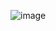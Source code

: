 ![image](https://user-images.githubusercontent.com/71516489/188200677-1c7cafec-c542-4dd4-a856-1e7702fe544a.png)
